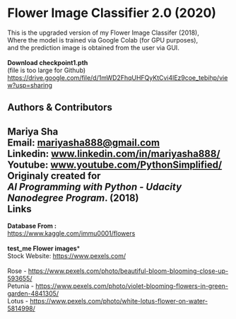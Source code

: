 Flower Image Classifier 2.0 (2020)
===
This is the upgraded version of my Flower Image Classifer (2018), <br>
Where the model is trained via Google Colab (for GPU purposes), <br>
and the prediction image is obtained from the user via GUI.
<br>
<br>
**Download checkpoint1.pth**
<br>
(file is too large for Github)
<br>
https://drive.google.com/file/d/1mWD2FhqUHFQyKtCvi4lEz9coe_tebihp/view?usp=sharing

Authors & Contributors
---
Mariya Sha
<br>
Email: mariyasha888@gmail.com
<br>
Linkedin: www.linkedin.com/in/mariyasha888/
<br>
Youtube: www.youtube.com/PythonSimplified/
<br>
Originaly created for
<br>
*AI Programming with Python - Udacity Nanodegree Program*.
(2018)
<br>
Links
---

**Database From :**
<br>
https://www.kaggle.com/immu0001/flowers
<br>
<br>
**test_me Flower images***
<br>
Stock Website: https://www.pexels.com/
<br>
<br>
Rose - https://www.pexels.com/photo/beautiful-bloom-blooming-close-up-593655/
<br>
Petunia - https://www.pexels.com/photo/violet-blooming-flowers-in-green-garden-4841305/
<br>
Lotus - https://www.pexels.com/photo/white-lotus-flower-on-water-5814998/